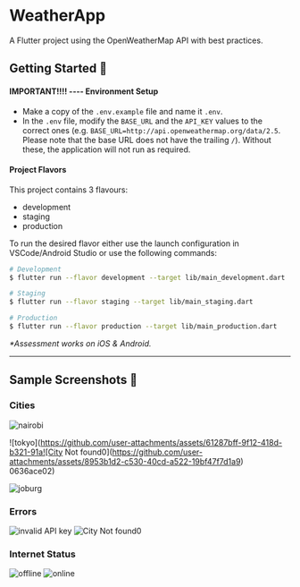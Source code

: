 # WeatherApp

A Flutter project using the OpenWeatherMap API with best practices.

## Getting Started 🚀
#### IMPORTANT!!!! ---- Environment Setup

- Make a copy of the `.env.example` file and name it `.env`.
- In the `.env` file, modify the `BASE_URL` and the `API_KEY` values to the correct ones (e.g. `BASE_URL=http://api.openweathermap.org/data/2.5`. Please note that the base URL does not have the trailing `/`). Without these, the application will not run as required.

#### Project Flavors

This project contains 3 flavours:

- development
- staging
- production

To run the desired flavor either use the launch configuration in VSCode/Android Studio or use the following commands:

```sh
# Development
$ flutter run --flavor development --target lib/main_development.dart

# Staging
$ flutter run --flavor staging --target lib/main_staging.dart

# Production
$ flutter run --flavor production --target lib/main_production.dart
```

_\*Assessment works on iOS & Android._

---

## Sample Screenshots 📲

### Cities
![nairobi](https://github.com/user-attachments/assets/eb33d412-82fd-4baa-866b-0c4c20bf1c13)

![tokyo](https://github.com/user-attachments/assets/61287bff-9f12-418d-b321-91a![City Not found0](https://github.com/user-attachments/assets/8953b1d2-c530-40cd-a522-19bf47f7d1a9)
0636ace02)

![joburg](https://github.com/user-attachments/assets/655785f6-65ec-44b8-b1e2-43a9ba460b9e)

### Errors
![invalid API key](https://github.com/user-attachments/assets/8ef03b9a-4da4-4c7c-bc39-87770e24c7b4)
![City Not found0](https://github.com/user-attachments/assets/b51b7a10-5ab0-426f-9960-be54b5c752f4)

### Internet Status
![offline](https://github.com/user-attachments/assets/f44011de-e3b1-4a9c-955b-a3ebd429d48f)
![online](https://github.com/user-attachments/assets/d2bba7b9-959b-4ff3-ab8c-8b6b05a25061)
